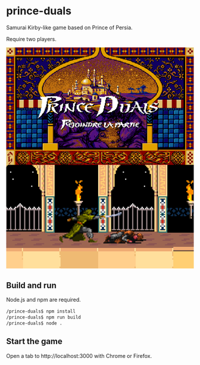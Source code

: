 # prince-duals

Samurai Kirby-like game based on Prince of Persia. 

Require two players.

![Example1](/preview.png)

## Build and run

Node.js and npm are required.
	
	/prince-duals$ npm install
	/prince-duals$ npm run build
	/prince-duals$ node .

## Start the game

Open a tab to http://localhost:3000 with Chrome or Firefox.
